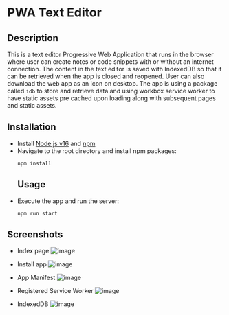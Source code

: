# PWA Text Editor

## Description

This is a text editor Progressive Web Application that runs in the browser where user can create notes or code snippets with or without an internet connection. The content in the text editor is saved with IndexedDB so that it can be retrieved when the app is closed and reopened. User can also download the web app as an icon on desktop. The app is using a package called `idb` to store and retrieve data and using workbox service worker to have static assets pre cached upon loading along with subsequent pages and static assets.

## Installation
- Install [Node.js v16](https://nodejs.org/en/blog/release/v16.16.0/) and [npm](https://www.npmjs.com/)
- Navigate to the root directory and install npm packages:
  ```
  npm install
  ```
  ## Usage
- Execute the app and run the server:
  ```
  npm run start
  ```
## Screenshots
  - Index page
  ![image](https://user-images.githubusercontent.com/116880367/230519266-30115bfc-800a-468c-b02e-997fd7cd301b.png)
  
  - Install app
  ![image](https://user-images.githubusercontent.com/116880367/230519336-050db053-6fe5-45bd-ad41-6b701298cef5.png)

  - App Manifest
  ![image](https://user-images.githubusercontent.com/116880367/230519385-a7a2e282-edc4-4123-aff6-6f88e9829d4b.png)

  - Registered Service Worker
  ![image](https://user-images.githubusercontent.com/116880367/230519443-eb951ae2-2524-4c25-8795-d32298e32e47.png)
  
  - IndexedDB
  ![image](https://user-images.githubusercontent.com/116880367/230519490-73431ed0-0713-4ab9-9bc9-676669f8de12.png)

